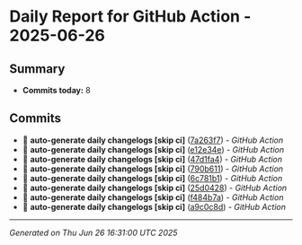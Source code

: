 # Daily Report for GitHub Action - 2025-06-26

## Summary
- **Commits today:** 8

## Commits

- 🔧 **auto-generate daily changelogs [skip ci]** ([7a263f7](../../commit/7a263f7)) - *GitHub Action*
- 🔧 **auto-generate daily changelogs [skip ci]** ([e12e34e](../../commit/e12e34e)) - *GitHub Action*
- 🔧 **auto-generate daily changelogs [skip ci]** ([47d1fa4](../../commit/47d1fa4)) - *GitHub Action*
- 🔧 **auto-generate daily changelogs [skip ci]** ([790b611](../../commit/790b611)) - *GitHub Action*
- 🔧 **auto-generate daily changelogs [skip ci]** ([6c781b1](../../commit/6c781b1)) - *GitHub Action*
- 🔧 **auto-generate daily changelogs [skip ci]** ([25d0428](../../commit/25d0428)) - *GitHub Action*
- 🔧 **auto-generate daily changelogs [skip ci]** ([f484b7a](../../commit/f484b7a)) - *GitHub Action*
- 🔧 **auto-generate daily changelogs [skip ci]** ([a9c0c8d](../../commit/a9c0c8d)) - *GitHub Action*

---
*Generated on Thu Jun 26 16:31:00 UTC 2025*
